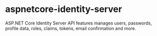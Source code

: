# aspnetcore-identity-server
ASP.NET Core Identity Server API features manages users, passwords, profile data, roles, claims, tokens, email confirmation and more.
